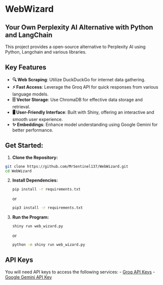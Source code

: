 # WebWizard

## Your Own Perplexity AI Alternative with Python and LangChain
This project provides a open-source alternative to Perplexity AI using Python, Langchain and various libraries.

## Key Features

- **🔍 Web Scraping**: Utilize DuckDuckGo for internet data gathering.
- **⚡ Fast Access**: Leverage the Groq API for quick responses from various language models.
- **🗄️ Vector Storage**: Use ChromaDB for effective data storage and retrieval.
- **🖥️ User-Friendly Interface**: Built with Shiny, offering an interactive and smooth user experience.
- **✨ Embeddings**: Enhance model understanding using Google Gemini for better performance.

## Get Started:
1. **Clone the Repository:**
```bash
git clone https://github.com/MrSentinel137/WebWizard.git
cd WebWizard
```

2. **Install Dependencies:**
    ```bash
    pip install -r requirements.txt
    ```
     or
    
    ```bash
    pip3 install -r requirements.txt
    ```

3. **Run the Program:**
    ```bash
    shiny run web_wizard.py
    ```
    or
    ```bash
    python -m shiny run web_wizard.py
    ```

## API Keys

You will need API keys to access the following services:
    - [Groq API Keys](https://console.groq.com/keys)
    - [Google Gemini API Key](https://aistudio.google.com/app/apikey)
